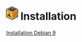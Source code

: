 # <img src="https://raw.githubusercontent.com/Wulles/eyethatseeseverything/master/pwrup_pins.gif"> Installation


<a href="https://github.com/twanadot/Cosmic/wiki/Debian-10-Install">Installation Debian 9</a>

